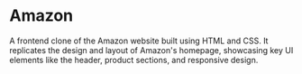 # Amazon
A frontend clone of the Amazon website built using HTML and CSS. It replicates the design and layout of Amazon's homepage, showcasing key UI elements like the header, product sections, and responsive design.
